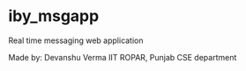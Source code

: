 # iby_msgapp
Real time messaging web application


Made by:
    Devanshu Verma
    IIT ROPAR, Punjab
    CSE department
